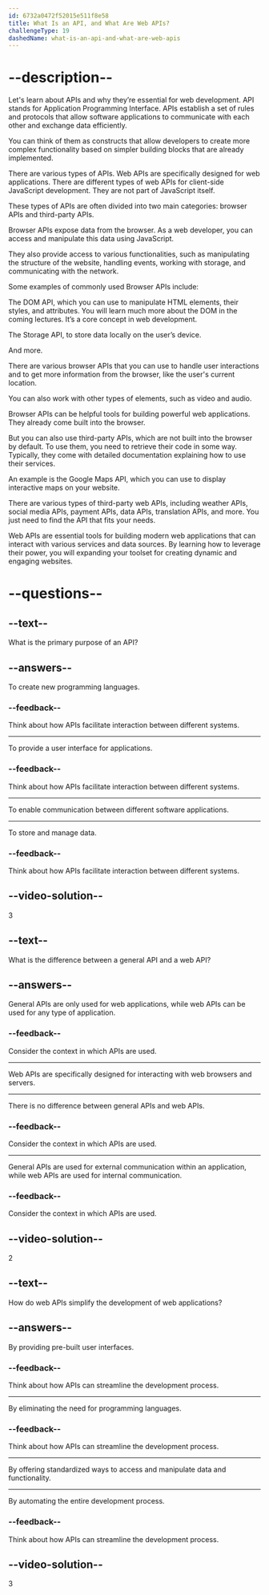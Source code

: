 ```yaml
---
id: 6732a0472f52015e511f8e58
title: What Is an API, and What Are Web APIs?
challengeType: 19
dashedName: what-is-an-api-and-what-are-web-apis
---
```


# --description--

Let's learn about APIs and why they’re essential for web development. API stands for Application Programming Interface. APIs establish a set of rules and protocols that allow software applications to communicate with each other and exchange data efficiently.

You can think of them as constructs that allow developers to create more complex functionality based on simpler building blocks that are already implemented.

There are various types of APIs. Web APIs are specifically designed for web applications. There are different types of web APIs for client-side JavaScript development. They are not part of JavaScript itself.

These types of APIs are often divided into two main categories: browser APIs and third-party APIs.

Browser APIs expose data from the browser. As a web developer, you can access and manipulate this data using JavaScript.

They also provide access to various functionalities, such as manipulating the structure of the website, handling events, working with storage, and communicating with the network.

Some examples of commonly used Browser APIs include:

The DOM API, which you can use to manipulate HTML elements, their styles, and attributes. You will learn much more about the DOM in the coming lectures. It’s a core concept in web development.

The Storage API, to store data locally on the user’s device.

And more.

There are various browser APIs that you can use to handle user interactions and to get more information from the browser, like the user's current location.

You can also work with other types of elements, such as video and audio.

Browser APIs can be helpful tools for building powerful web applications. They already come built into the browser.

But you can also use third-party APIs, which are not built into the browser by default. To use them, you need to retrieve their code in some way. Typically, they come with detailed documentation explaining how to use their services.

An example is the Google Maps API, which you can use to display interactive maps on your website.

There are various types of third-party web APIs, including weather APIs, social media APIs, payment APIs, data APIs, translation APIs, and more. You just need to find the API that fits your needs.

Web APIs are essential tools for building modern web applications that can interact with various services and data sources. By learning how to leverage their power, you will expanding your toolset for creating dynamic and engaging websites.

# --questions--

## --text--

What is the primary purpose of an API?

## --answers--

To create new programming languages.

### --feedback--

Think about how APIs facilitate interaction between different systems.

---

To provide a user interface for applications.

### --feedback--

Think about how APIs facilitate interaction between different systems.

---

To enable communication between different software applications.

---

To store and manage data.

### --feedback--

Think about how APIs facilitate interaction between different systems.

## --video-solution--

3

## --text--

What is the difference between a general API and a web API?

## --answers--

General APIs are only used for web applications, while web APIs can be used for any type of application.

### --feedback--

Consider the context in which APIs are used.

---

Web APIs are specifically designed for interacting with web browsers and servers.

---

There is no difference between general APIs and web APIs.

### --feedback--

Consider the context in which APIs are used.

---

General APIs are used for external communication within an application, while web APIs are used for internal communication.

### --feedback--

Consider the context in which APIs are used.

## --video-solution--

2

## --text--

How do web APIs simplify the development of web applications?

## --answers--

By providing pre-built user interfaces.

### --feedback--

Think about how APIs can streamline the development process.

---

By eliminating the need for programming languages.

### --feedback--

Think about how APIs can streamline the development process.

---

By offering standardized ways to access and manipulate data and functionality.

---

By automating the entire development process.

### --feedback--

Think about how APIs can streamline the development process.

## --video-solution--

3
